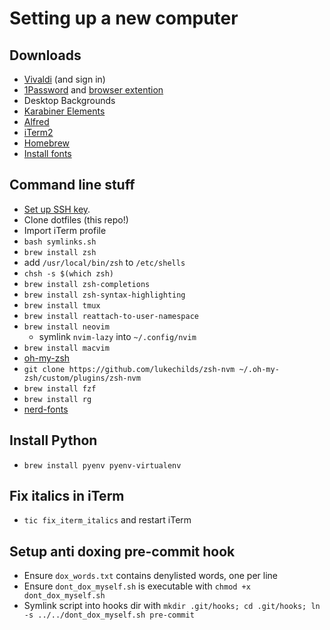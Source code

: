 # Setting up a new computer

## Downloads
- [Vivaldi](https://vivaldi.com) (and sign in)
- [1Password](https://1password.com/downloads/mac/) and [browser extention](https://support.1password.com/cs/1password-classic-extension/)
- Desktop Backgrounds
- [Karabiner Elements](https://karabiner-elements.pqrs.org)
- [Alfred](https://www.alfredapp.com)
- [iTerm2](https://iterm2.com)
- [Homebrew](https://brew.sh)
- [Install fonts](https://github.com/powerline/fonts/tree/master/SourceCodePro)

## Command line stuff
- [Set up SSH key](https://docs.github.com/en/github/authenticating-to-github/connecting-to-github-with-ssh/generating-a-new-ssh-key-and-adding-it-to-the-ssh-agent).
- Clone dotfiles (this repo!)
- Import iTerm profile
- `bash symlinks.sh`
- `brew install zsh`
- add `/usr/local/bin/zsh` to `/etc/shells`
- `chsh -s $(which zsh)`
- `brew install zsh-completions`
- `brew install zsh-syntax-highlighting`
- `brew install tmux`
- `brew install reattach-to-user-namespace`
- `brew install neovim`
    - symlink `nvim-lazy` into `~/.config/nvim`
- `brew install macvim`
- [oh-my-zsh](https://ohmyz.sh)
- `git clone https://github.com/lukechilds/zsh-nvm ~/.oh-my-zsh/custom/plugins/zsh-nvm`
- `brew install fzf`
- `brew install rg`
-  [nerd-fonts](https://github.com/ryanoasis/nerd-fonts#option-4-homebrew-fonts)

## Install Python
- `brew install pyenv pyenv-virtualenv`

## Fix italics in iTerm
- `tic fix_iterm_italics` and restart iTerm

## Setup anti doxing pre-commit hook
- Ensure `dox_words.txt` contains denylisted words, one per line
- Ensure `dont_dox_myself.sh` is executable with `chmod +x dont_dox_myself.sh`
- Symlink script into hooks dir with `mkdir .git/hooks; cd .git/hooks; ln -s ../../dont_dox_myself.sh pre-commit`
